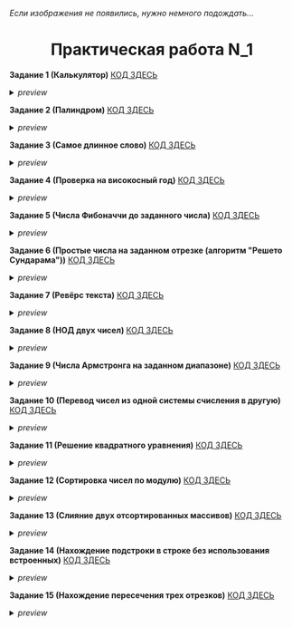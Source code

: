 <i>Если изображения не появились, нужно немного подождать...</i>
<h1 align="center">Практическая работа N_1</h1>

<b>Задание 1 (Калькулятор)</b> [КОД ЗДЕСЬ](https://github.com/Vladus19Play/go_projects/blob/pr_1/practice_1/calc/calc.go)
<details><summary><i>preview</i></summary><img src="https://github.com/user-attachments/assets/f014be2e-a623-4139-a370-ad383e9df16a"><img src="https://github.com/user-attachments/assets/6c178bd7-b4c9-48ff-bcee-17f76abf6a55"></details>

<b>Задание 2 (Палиндром)</b> [КОД ЗДЕСЬ](https://github.com/Vladus19Play/go_projects/blob/pr_1/practice_1/palindrome/palindrome.go)
<details><summary><i>preview</i></summary><img src="https://github.com/user-attachments/assets/cf01ec54-5440-4369-aaa1-8c65c647b9d7"><img src="https://github.com/user-attachments/assets/0679f3d1-e80f-46ec-b476-16043415eaf2"></details>

<b>Задание 3 (Самое длинное слово)</b> [КОД ЗДЕСЬ](https://github.com/Vladus19Play/go_projects/blob/pr_1/practice_1/the_long_word/the_long_word.go)
<details><summary><i>preview</i></summary><img src="https://github.com/user-attachments/assets/5e492e56-fdb1-4bda-a369-ad56906b654f"><img src="https://github.com/user-attachments/assets/3d2cdf36-c8fb-4a73-8f2c-acb10a6dcb75"></details>

<b>Задание 4 (Проверка на високосный год)</b> [КОД ЗДЕСЬ](https://github.com/Vladus19Play/go_projects/blob/pr_1/practice_1/visokos_year/visokos_year.go)
<details><summary><i>preview</i></summary><img src="https://github.com/user-attachments/assets/afef21b7-69b9-43d2-8ced-bf2f6b6dc876"><img src="https://github.com/user-attachments/assets/ac345da9-171a-4b00-a680-fcaea06ed1c9"></details>

<b>Задание 5 (Числа Фибоначчи до заданного числа)</b> [КОД ЗДЕСЬ](https://github.com/Vladus19Play/go_projects/blob/pr_1/practice_1/fib_numbers/fib_numbers.go)
<details><summary><i>preview</i></summary><img src="https://github.com/user-attachments/assets/6feea51c-b660-46ba-bbaa-6897b56ecee6"><img src="https://github.com/user-attachments/assets/9befdd56-aa73-4f53-9890-9ec685cc0e88"></details>

<b>Задание 6 (Простые числа на заданном отрезке (алгоритм "Решето Сундарама"))</b> [КОД ЗДЕСЬ](https://github.com/Vladus19Play/go_projects/blob/pr_1/practice_1/prost_numbers/prost_numbers.go)
<details><summary><i>preview</i></summary><img src="https://github.com/user-attachments/assets/d3b6aa8a-7559-45be-99bc-56259582257e"><img src="https://github.com/user-attachments/assets/3647e02b-e7a7-4bb0-924c-59c14a5475ed"></details>

<b>Задание 7 (Ревёрс текста)</b> [КОД ЗДЕСЬ](https://github.com/Vladus19Play/go_projects/blob/pr_1/practice_1/reverse/reverse.go)
<details><summary><i>preview</i></summary><img src="https://github.com/user-attachments/assets/05a556d0-c713-47b8-a1a4-82b8f0c982ed"><img src="https://github.com/user-attachments/assets/25ca4c10-bd54-4ffc-88a9-e23723a1389d"></details>

<b>Задание 8 (НОД двух чисел)</b> [КОД ЗДЕСЬ](https://github.com/Vladus19Play/go_projects/blob/pr_1/practice_1/nod/nod.go)
<details><summary><i>preview</i></summary><img src="https://github.com/user-attachments/assets/1df3ecc8-3f6c-490c-9c84-189a93acfc30"><img src="https://github.com/user-attachments/assets/5a4c6e76-2ae7-4580-8c75-44134759e540"></details>

<b>Задание 9 (Числа Армстронга на заданном диапазоне)</b> [КОД ЗДЕСЬ](https://github.com/Vladus19Play/go_projects/blob/pr_1/practice_1/arms_nums/arms_nums.go)
<details><summary><i>preview</i></summary><img src="https://github.com/user-attachments/assets/a40a1333-be25-4e5d-b2de-d530920d0b4a"><img src="https://github.com/user-attachments/assets/cddacc0c-7771-4e53-b537-d2c200ab5863"></details>

<b>Задание 10 (Перевод чисел из одной системы счисления в другую)</b> [КОД ЗДЕСЬ](https://github.com/Vladusecho/go_projects/blob/pr_1/practice_1/perevod/perevod.go)
<details><summary><i>preview</i></summary><img src="https://github.com/user-attachments/assets/5411b806-65a3-4c4f-bd48-2a42132b21d7"><img src="https://github.com/user-attachments/assets/5b493c25-37ad-4dbd-9304-c40c7ebca7fa"></details>

<b>Задание 11 (Решение квадратного уравнения)</b> [КОД ЗДЕСЬ](https://github.com/Vladusecho/go_projects/blob/pr_1/practice_1/uravnenie/uravnenie.go)
<details><summary><i>preview</i></summary><img src="https://github.com/user-attachments/assets/99dd2397-7382-4e1d-90f7-04283048866e"><img src="https://github.com/user-attachments/assets/5020a156-2630-407c-b687-083c567d777f"></details>

<b>Задание 12 (Сортировка чисел по модулю)</b> [КОД ЗДЕСЬ](https://github.com/Vladusecho/go_projects/blob/pr_1/practice_1/abs_sort/abs_sort.go)
<details><summary><i>preview</i></summary><img src="https://github.com/user-attachments/assets/6b9eec34-cc1e-4d31-b065-0524a7fdf737"><img src="https://github.com/user-attachments/assets/c9201fa1-667f-429d-bd4e-92430dfe3be3"></details>

<b>Задание 13 (Слияние двух отсортированных массивов)</b> [КОД ЗДЕСЬ](https://github.com/Vladusecho/go_projects/blob/pr_1/practice_1/two_sorted_list/two_sorted_list.go)
<details><summary><i>preview</i></summary><img src="https://github.com/user-attachments/assets/917e4bd3-938f-42f0-8a16-7fccf73f77cf"><img src="https://github.com/user-attachments/assets/8d3b8f2f-0eb2-41d3-964f-482fe123da82"></details>

<b>Задание 14 (Нахождение подстроки в строке без использования встроенных)</b> [КОД ЗДЕСЬ](https://github.com/Vladusecho/go_projects/blob/pr_1/practice_1/index_find/index_find.go)
<details><summary><i>preview</i></summary><img src="https://github.com/user-attachments/assets/115e644e-53d4-498e-a1ae-9acb75b2b580"><img src="https://github.com/user-attachments/assets/7edf5ec6-3af4-4ced-82b2-dac2c7d929bd"></details>

<b>Задание 15 (Нахождение пересечения трех отрезков)</b> [КОД ЗДЕСЬ](https://github.com/Vladusecho/go_projects/blob/pr_1/practice_1/three_segments/three_segments.go)
<details><summary><i>preview</i></summary><img src="https://github.com/user-attachments/assets/22f721d5-7e4a-4b51-891b-f1fab61ec307"><img src="https://github.com/user-attachments/assets/7cf12f6a-1012-4bcf-994d-a47da498bb8f"></details>

